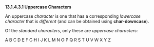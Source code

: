 **13.1.4.3.1 Uppercase Characters** 

An uppercase *character* is one that has a corresponding *lowercase character* that is *different* (and can be obtained using **char-downcase**). 

Of the *standard characters*, only these are *uppercase characters*: 

A B C D E F G H I J K L M N O P Q R S T U V W X Y Z 

